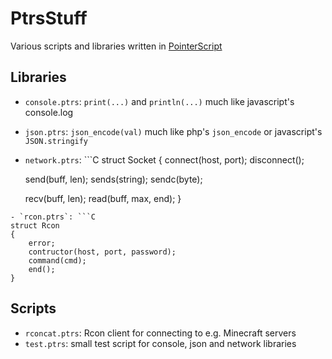 # PtrsStuff

Various scripts and libraries written in [PointerScript](https://github.com/M4GNV5/PointerScript)

## Libraries
- `console.ptrs`: `print(...)` and `println(...)` much like javascript's console.log
- `json.ptrs`: `json_encode(val)` much like php's `json_encode` or javascript's `JSON.stringify`
- `network.ptrs`: ```C
struct Socket
{
	connect(host, port);
	disconnect();

	send(buff, len);
	sends(string);
	sendc(byte);

	recv(buff, len);
	read(buff, max, end);
}
```
- `rcon.ptrs`: ```C
struct Rcon
{
	error;
	contructor(host, port, password);
	command(cmd);
	end();
}
```

## Scripts
- `rconcat.ptrs`: Rcon client for connecting to e.g. Minecraft servers
- `test.ptrs`: small test script for console, json and network libraries
